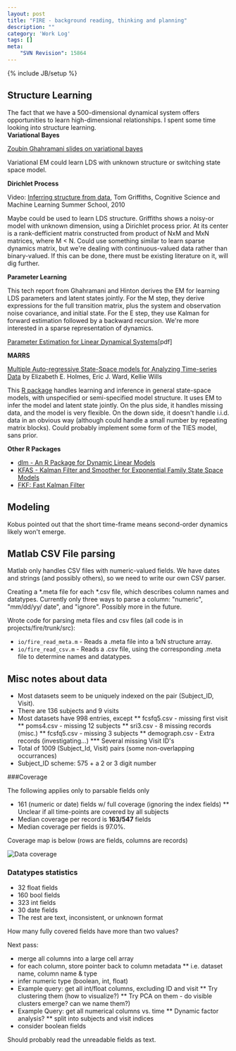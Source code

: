 ```yaml
---
layout: post
title: "FIRE - background reading, thinking and planning"
description: ""
category: 'Work Log'
tags: []
meta: 
    "SVN Revision": 15864
---
```

{% include JB/setup %}

Structure Learning
---------------

The fact that we have a 500-dimensional dynamical system offers opportunities to learn high-dimensional relationships.  I spent some time looking into structure learning.  
**Variational Bayes**

[Zoubin Ghahramani slides on variational bayes](http://mlg.eng.cam.ac.uk/zoubin)

Variational EM could learn LDS with unknown structure or switching state space model. 

**Dirichlet Process**

Video: [Inferring structure from data](http://videolectures.net/mlss2010_griffiths_isfd/), Tom Griffiths, Cognitive Science and Machine Learning Summer School, 2010

Maybe could be used to learn LDS structure. Griffiths shows a noisy-or model with unknown dimension, using a Dirichlet process prior.  At its center is a rank-defficient matrix constructed from product of NxM and MxN matrices, where M < N.  Could use something similar to learn sparse dynamics matrix, but we're dealing with continuous-valued data rather than binary-valued.  If this can be done, there must be existing literature on it, will dig further.

**Parameter Learning**

This tech report from Ghahramani and Hinton derives the EM for learning LDS parameters and latent states jointly.  For the M step, they derive expressions for the full transition matrix, plus the system and observation noise covariance, and initial state.  For the E step, they use Kalman for forward estimation followed by a backward recursion.  We're more interested in a sparse representation of dynamics.

[Parameter Estimation for Linear Dynamical Systems](http://www.learning.eng.cam.ac.uk/zoubin/papers/tr-96-2.pdf)[pdf]

**MARRS**

[Multiple Auto-regressive State-Space models for Analyzing Time-series Data](http://journal.r-project.org/archive/2012-1/RJournal_2012-1_Holmes~et~al.pdf) by Elizabeth E. Holmes, Eric J. Ward, Kellie Wills

This [R package](http://cran.r-project.org/web/packages/MARSS/index.html) handles learning and inference in general state-space models, with unspecified or semi-specified model structure.  It uses EM to infer the model and latent state jointly.  On the plus side, it handles missing data, and the model is very flexible.  On the down side, it doesn't handle i.i.d. data in an obvious way (although could handle a small number by repeating matrix blocks).  Could probably implement some form of the TIES model, sans prior.

**Other R Packages**

* [dlm - An R Package for Dynamic Linear Models](http://www.jstatsoft.org/v36/i12/)
* [KFAS -  Kalman Filter and Smoother for Exponential Family State Space Models](http://cran.r-project.org/web/packages/KFAS/index.html)
* [FKF: Fast Kalman Filter](http://cran.r-project.org/web/packages/FKF/FKF.pdf)


Modeling
------------
Kobus pointed out that the short time-frame means second-order dynamics likely won't emerge.  

Matlab CSV File parsing
-------------------

Matlab only handles CSV files with numeric-valued fields.  We have dates and strings (and possibly others), so we need to write our own CSV parser.

Creating a *.meta file for each *.csv file, which describes column names and datatypes.  Currently only three ways to parse a column: "numeric", "mm/dd/yy/ date", and "ignore".  Possibly more in the future.

Wrote code for parsing meta files and csv files (all code is in projects/fire/trunk/src):
    
* `io/fire_read_meta.m` - Reads a .meta file into a 1xN structure array.
* `io/fire_read_csv.m` - Reads a .csv file, using the corresponding .meta file to determine names and datatypes.

Misc notes about data
-----------------------
* Most datasets seem to be uniquely indexed on the pair (Subject_ID, Visit).
* There are 136 subjects and 9 visits
* Most datasets have 998 entries, except
** fcsfq5.csv - missing first visit
** poms4.csv - missing 12 subjects
** sri3.csv - 8 missing records (misc.)
** fcsfq5.csv - missing 3 subjects
** demograph.csv - Extra records (investigating...)
*** Several missing Visit ID's
* Total of 1009 (Subject_Id, Visit) pairs (some non-overlapping occurrances)
* Subject_ID scheme: 575 + a 2 or 3 digit number

###Coverage

The following applies only to parsable fields only

* 161 (numeric or date) fields w/ full coverage (ignoring the index fields)
** Unclear if all time-points are covered by all subjects
* Median coverage per record is **163/547** fields
* Median coverage per fields is 97.0%.


Coverage map is below (rows are fields, columns are records)

![Data coverage]({{site.baseurl}}/img/2014-03-05-fire_coverage.png)

### Datatypes statistics

* 32 float fields
* 160 bool fields
* 323 int fields
* 30 date fields
* The rest are text, inconsistent, or unknown format

How many fully covered fields have more than two values?

Next pass:
    
* merge all columns into a large cell array
* for each column, store pointer back to column metadata
** i.e. dataset name, column name & type
* infer numeric type (boolean, int, float)
* Example query: get all int/float columns, excluding ID and visit
** Try clustering them (how to visualize?)
** Try PCA on them - do visible clusters emerge? can we name them?)
* Example Query: get all numerical columns vs. time
** Dynamic factor analysis?
** split into subjects and visit indices
* consider boolean fields


Should probably read the unreadable fields as text.

